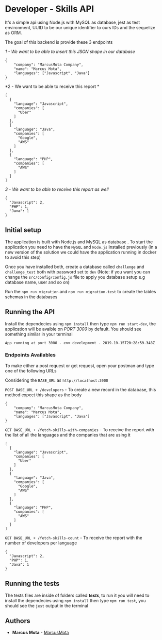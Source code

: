 # Developer - Skills API


It's a simple api using Node.js with MySQL as database, jest as test environment, UUID to be our unique identifier to ours IDs and the sequelize as ORM.

The goal of this backend is provide these 3 endpoints

*1 - We want to be able to insert this JSON shape in our database*

```
{
	"company": "MarcusMota Company",
	"name": "Marcus Mota",
	"languages": ["Javascript", "Java"]
}
```

*2 - We want to be able to receive this report *

```
[
  {
    "language": "Javascript",
    "companies": [
      "Uber"
    ]
  },
  {
    "language": "Java",
    "companies": [
      "Google",
      "AWS"
    ]
  },
  {
    "language": "PHP",
    "companies": [
      "AWS"
    ]
  }
]
```

*3 - We want to be able to receive this report as well*


```
{
  "Javascript": 2,
  "PHP": 1,
  "Java": 1
}
```

## Initial setup

The application is built with Node.js and MySQL as database . To start the application you need to have the `MySQL` and `Node.js` installed previously (in a new version of the solution we could have the application running in docker to avoid this step)

Once you have installed both, create a database called `challenge` and `challenge_test` both with password set to `dev` (Note: if you want you can change the `src/config/config.js` file to apply you database setup e.g database name, user and so on)

Run the `npm run migration` and `npm run migration-test` to create the tables schemas in the databases

## Running the API

Install the dependecies using `npm install` then type `npm run start-dev`, the application will be avaible on *PORT 3000* by default. You should see something similar in your terminal

`App running at port 3000 - env development - 2019-10-15T20:28:59.348Z`

### Endpoints Availables

To make either a post request or get request, open your postman and type one of the following URLs

Considering the `BASE_URL` as `http://localhost:3000`

`POST BASE_URL + /developers` - To create a new record in the database, this method expect this shape as the body

```
{
	"company": "MarcusMota Company",
	"name": "Marcus Mota",
	"languages": ["Javascript", "Java"]
}
```

`GET BASE_URL + /fetch-skills-with-companies` - To receive the report with the list of all the languages and the companies that are using it
```
[
  {
    "language": "Javascript",
    "companies": [
      "Uber"
    ]
  },
  {
    "language": "Java",
    "companies": [
      "Google",
      "AWS"
    ]
  },
  {
    "language": "PHP",
    "companies": [
      "AWS"
    ]
  }
]
```


`GET BASE_URL + /fetch-skills-count` - To receive the report with the number of developers per language

```
{
  "Javascript": 2,
  "PHP": 1,
  "Java": 1
}
```

## Running the tests

The tests files are inside of folders called *__tests__*, to run it you will need to install the dependecies using `npm install` then type `npm run test`, you should see the `jest` output in the terminal

## Authors

* **Marcus Mota** -  [MarcusMota](https://github.com/marcusmota)
